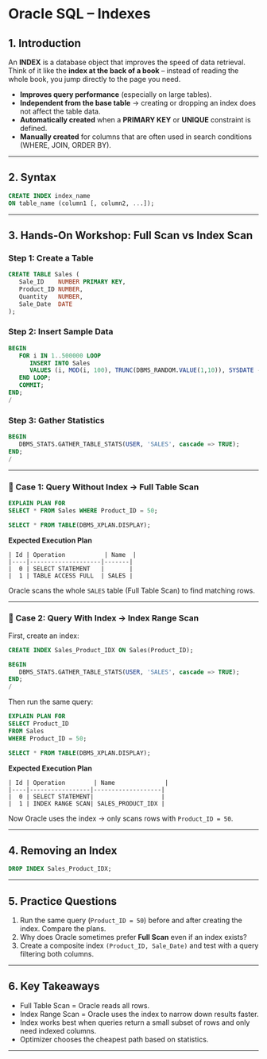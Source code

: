 # Oracle SQL – Indexes

## 1. Introduction
An **INDEX** is a database object that improves the speed of data retrieval.  
Think of it like the **index at the back of a book** – instead of reading the whole book, you jump directly to the page you need.

- **Improves query performance** (especially on large tables).  
- **Independent from the base table** → creating or dropping an index does not affect the table data.  
- **Automatically created** when a **PRIMARY KEY** or **UNIQUE** constraint is defined.  
- **Manually created** for columns that are often used in search conditions (WHERE, JOIN, ORDER BY).  

---

## 2. Syntax
```sql
CREATE INDEX index_name
ON table_name (column1 [, column2, ...]);
```

---

## 3. Hands-On Workshop: Full Scan vs Index Scan

### Step 1: Create a Table
```sql
CREATE TABLE Sales (
   Sale_ID    NUMBER PRIMARY KEY,
   Product_ID NUMBER,
   Quantity   NUMBER,
   Sale_Date  DATE
);
```

### Step 2: Insert Sample Data
```sql
BEGIN
   FOR i IN 1..500000 LOOP
      INSERT INTO Sales
      VALUES (i, MOD(i, 100), TRUNC(DBMS_RANDOM.VALUE(1,10)), SYSDATE - MOD(i, 365));
   END LOOP;
   COMMIT;
END;
/
```

### Step 3: Gather Statistics
```sql
BEGIN
   DBMS_STATS.GATHER_TABLE_STATS(USER, 'SALES', cascade => TRUE);
END;
/
```

---

### 🔎 Case 1: Query Without Index → Full Table Scan
```sql
EXPLAIN PLAN FOR
SELECT * FROM Sales WHERE Product_ID = 50;

SELECT * FROM TABLE(DBMS_XPLAN.DISPLAY);
```

**Expected Execution Plan**
```
| Id | Operation           | Name  |
|----|--------------------|-------|
|  0 | SELECT STATEMENT   |       |
|  1 | TABLE ACCESS FULL  | SALES |
```

Oracle scans the whole `SALES` table (Full Table Scan) to find matching rows.

---

### 🔎 Case 2: Query With Index → Index Range Scan
First, create an index:
```sql
CREATE INDEX Sales_Product_IDX ON Sales(Product_ID);

BEGIN
   DBMS_STATS.GATHER_TABLE_STATS(USER, 'SALES', cascade => TRUE);
END;
/
```

Then run the same query:
```sql
EXPLAIN PLAN FOR
SELECT Product_ID
FROM Sales
WHERE Product_ID = 50;

SELECT * FROM TABLE(DBMS_XPLAN.DISPLAY);
```

**Expected Execution Plan**
```
| Id | Operation        | Name              |
|----|-----------------|-------------------|
|  0 | SELECT STATEMENT|                   |
|  1 | INDEX RANGE SCAN| SALES_PRODUCT_IDX |
```

Now Oracle uses the index → only scans rows with `Product_ID = 50`.

---

## 4. Removing an Index
```sql
DROP INDEX Sales_Product_IDX;
```

---

## 5. Practice Questions
1. Run the same query (`Product_ID = 50`) before and after creating the index. Compare the plans.  
2. Why does Oracle sometimes prefer **Full Scan** even if an index exists?  
3. Create a composite index `(Product_ID, Sale_Date)` and test with a query filtering both columns.  

---

## 6. Key Takeaways
- Full Table Scan = Oracle reads all rows.  
- Index Range Scan = Oracle uses the index to narrow down results faster.  
- Index works best when queries return a small subset of rows and only need indexed columns.  
- Optimizer chooses the cheapest path based on statistics.  

---
